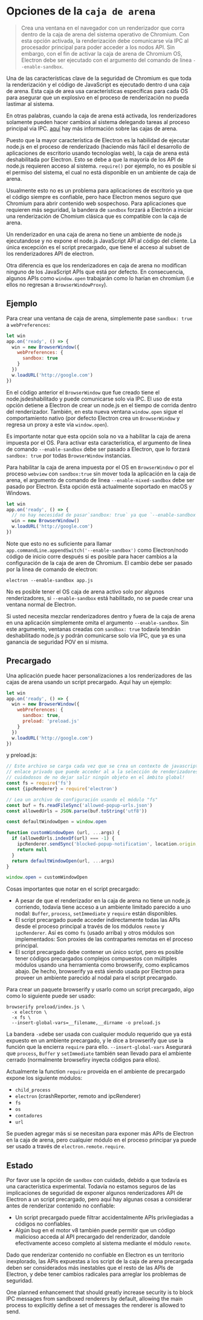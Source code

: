 # Opciones de la `caja de arena`

> Crea una ventana en el navegador con un renderizador que corra dentro de la caja de arena del sistema operativo de Chromium. Con esta opción activada, la renderización debe comunicarse vía IPC al procesador principal para poder acceder a los nodos API. Sin embargo, con el fin de activar la caja de arena de Chromium OS, Electron debe ser ejecutado con el argumento del comando de linea `--enable-sandbox`.

Una de las características clave de la seguridad de Chromium es que toda la renderización y el código de JavaScript es ejecutado dentro d una caja de arena. Esta caja de area usa características específicas para cada OS para asegurar que un explosivo en el proceso de renderización no pueda lastimar al sistema.

En otras palabras, cuando la caja de arena está activada, los renderizadores solamente pueden hacer cambios al sistema delegando tareas al proceso principal via IPC. [aquí](https://www.chromium.org/developers/design-documents/sandbox) hay más información sobre las cajas de arena.

Puesto que la mayor característica de Electron es la habilidad de ejecutar node.js en el proceso de renderizado (haciendo más fácil el desarrollo de aplicaciones de escritorio usando tecnologías web), la caja de arena está deshabilitada por Electron. Esto se debe a que la mayoría de los API de node.js requieren acceso al sistema. `require()` por ejemplo, no es posible si el permiso del sistema, el cual no está disponible en un ambiente de caja de arena.

Usualmente esto no es un problema para aplicaciones de escritorio ya que el código siempre es confiable, pero hace Electron menos seguro que Chromium para abrir contenido web sospechoso. Para aplicaciones que requieren más seguridad, la bandera de `sandbox` forzará a Electrón a iniciar una renderización de Chomium clásica que es compatible con la caja de arena.

Un renderizador en una caja de arena no tiene un ambiente de node.js ejecutandose y no expone el node.js JavaScript API al código del cliente. La única excepción es el script precargado, que tiene el acceso al subset de los renderizadores API de electron.

Otra diferencia es que los renderizadores en caja de arena no modifican ninguno de los JavaScript APIs que está por defecto. En consecuencia, algunos APIs como `window.open` trabajarán como lo harían en chromium (i.e ellos no regresan a `BrowserWindowProxy`).

## Ejemplo

Para crear una ventana de caja de arena, simplemente pase `sandbox: true` a `webPreferences`:

```js
let win
app.on('ready', () => {
  win = new BrowserWindow({
    webPreferences: {
      sandbox: true
    }
  })
  w.loadURL('http://google.com')
})
```

En el código anterior el `BrowserWindow` que fue creado tiene el node.jsdeshabilitado y puede comunicarse solo via IPC. El uso de esta opción detiene a Electron de crear un node.js en el tiempo de corrida dentro del renderizador. También, en esta nueva ventana `window.open` sigue el comportamiento nativo (por defecto Electron crea un `BrowserWindow` y regresa un proxy a este via `window.open`).

Es importante notar que esta opción sola no va a habilitar la caja de arena impuesta por el OS. Para activar esta característica, el argumento de linea de comando `--enable-sandbox` debe ser pasado a Electron, que lo forzará `sandbox: true` por todas `BrowserWindow` instancias.

Para habilitar la caja de arena impuesta por el OS en `BrowserWindow` o por el proceso `webview` con `sandbox:true` sin mover toda la aplicación en la caja de arena, el argumento de comando de linea `--enable-mixed-sandbox` debe ser pasado por Electron. Esta opción está actualmente soportado en macOS y Windows.

```js
let win
app.on('ready', () => {
  // no hay necesidad de pasar`sandbox: true` ya que `--enable-sandbox` fue habilitada.
  win = new BrowserWindow()
  w.loadURL('http://google.com')
})
```

Note que esto no es suficiente para llamar `app.commandLine.appendSwitch('--enable-sandbox')` como Electron/nodo código de inicio corre después si es posible para hacer cambios a la configuración de la caja de aren de Chromium. El cambio debe ser pasado por la linea de comando de electron:

    electron --enable-sandbox app.js
    

No es posible tener el OS caja de arena activo solo por algunos renderizadores, si `--enable-sandbox` está habilitado, no se puede crear una ventana normal de Electron.

Si usted necesita mezclar renderizadores dentro y fuera de la caja de arena en una aplicación simplemente omita el argumento `--enable-sandbox`. Sin este argumento, ventanas creadas con `sandbox: true` todavía tendrán deshabilitado node.js y podrán comunicarse solo via IPC, que ya es una ganancia de seguridad POV en si misma.

## Precargado

Una aplicación puede hacer personalizaciones a los renderizadores de las cajas de arena usando un script precargado. Aquí hay un ejemplo:

```js
let win
app.on('ready', () => {
  win = new BrowserWindow({
    webPreferences: {
      sandbox: true,
      preload: 'preload.js'
    }
  })
  w.loadURL('http://google.com')
})
```

y preload.js:

```js
// Este archivo se carga cada vez que se crea un contexto de javascript. Corre en un
// enlace privado que puede acceder al a la selección de renderizadores APIs de Electron. Debemos ser
// cuidadosos de no dejar salir ningún objeto en el ámbito global!
const fs = require('fs')
const {ipcRenderer} = require('electron')

// Lea un archivo de configuración usando el módulo "fs"
const buf = fs.readFileSync('allowed-popup-urls.json')
const allowedUrls = JSON.parse(buf.toString('utf8'))

const defaultWindowOpen = window.open

function customWindowOpen (url, ...args) {
  if (allowedUrls.indexOf(url) === -1) {
    ipcRenderer.sendSync('blocked-popup-notification', location.origin, url)
    return null
  }
  return defaultWindowOpen(url, ...args)
}

window.open = customWindowOpen
```

Cosas importantes que notar en el script precargado:

- A pesar de que el renderizador en la caja de arena no tiene un node.js corriendo, todavía tiene acceso a un ambiente limitado parecido a uno nodal: `Buffer`, `process`, `setImmediate` y `require` están disponibles.
- El script precargado puede acceder indirectamente todas las APIs desde el proceso principal a través de los módulos `remote` y `ipcRenderer`. Así es como `fs` (usado arriba) y otros módulos son implementados: Son proxies de las contrapartes remotas en el proceso principal.
- El script precargado debe contener un único script, pero es posible tener códigos precargados complejos compuestos con múltiples módulos usando una herramienta como browserify, como explicamos abajo. De hecho, browserify ya está siendo usada por Electron para proveer un ambiente parecido al nodal para el script precargado.

Para crear un paquete browserify y usarlo como un script precargado, algo como lo siguiente puede ser usado:

    browserify preload/index.js \
      -x electron \
      -x fs \
      --insert-global-vars=__filename,__dirname -o preload.js
    

La bandera `-x`debe ser usada con cualquier modulo requerido que ya está expuesto en un ambiente precargado, y le dice a browserify que use la función que la encierra `require` para ello. `--insert-global-vars` Asegurará que `process`, `Buffer` y `setImmediate` también sean llevado para el ambiente cerrado (normalmente browsefiry inyecta códigos para ellos).

Actualmente la function `require` proveída en el ambiente de precargado expone los siguiente módulos:

- `child_process`
- `electron` (crashReporter, remoto and ipcRenderer)
- `fs`
- `os`
- `contadores`
- `url`

Se pueden agregar más si se necesitan para exponer más APIs de Electron en la caja de arena, pero cualquier módulo en el proceso principar ya puede ser usado a través de `electron.remote.require`.

## Estado

Por favor use la opción de `sandbox` con cuidado, debido a que todavía es una característica experimental. Todavía no estamos seguros de las implicaciones de seguridad de exponer algunos renderizadores API de Electron a un script precargado, pero aquí hay algunas cosas a considerar antes de renderizar contenido no confiable:

- Un script precargado puede filtrar accidentalmente APIs privilegiadas a códigos no confiables.
- Algún bug en el motor v8 también puede permitir que un código malicioso acceda al API precargado del renderizador, dandole efectivamente acceso completo al sistema mediante el módulo `remote`.

Dado que renderizar contenido no confiable en Electron es un territorio inexplorado, las APIs expuestas a los script de la caja de arena precargada deben ser considerados más inestables que el resto de las APIs de Electron, y debe tener cambios radicales para arreglar los problemas de seguridad.

One planned enhancement that should greatly increase security is to block IPC messages from sandboxed renderers by default, allowing the main process to explicitly define a set of messages the renderer is allowed to send.